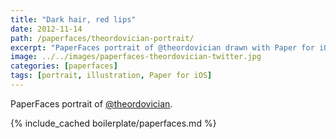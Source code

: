 ```yaml
---
title: "Dark hair, red lips"
date: 2012-11-14
path: /paperfaces/theordovician-portrait/
excerpt: "PaperFaces portrait of @theordovician drawn with Paper for iOS on an iPad."
image: ../../images/paperfaces-theordovician-twitter.jpg
categories: [paperfaces]
tags: [portrait, illustration, Paper for iOS]
---
```


PaperFaces portrait of [@theordovician](https://twitter.com/theordovician).

{% include_cached boilerplate/paperfaces.md %}
